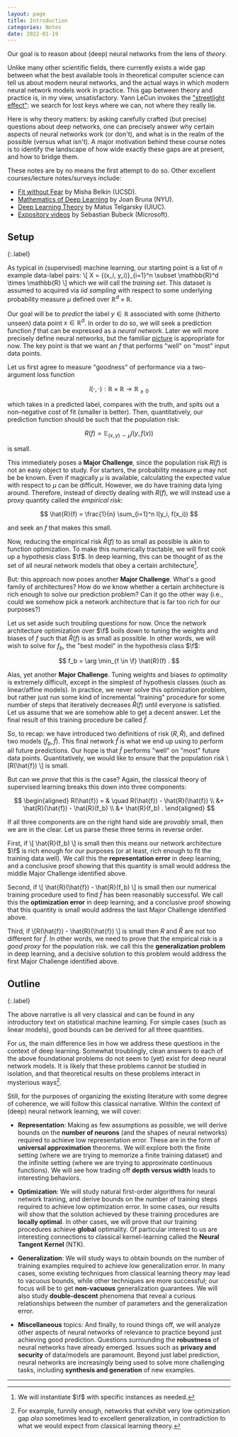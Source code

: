 ```yaml
---
layout: page
title: Introduction
categories: Notes
date: 2022-01-19
---
```



Our goal is to reason about (deep) neural networks from the lens of *theory*.

Unlike many other scientific fields, there currently exists a wide gap between what the best available tools in theoretical computer science can tell us about modern neural networks, and the actual ways in which modern neural network models work in practice. This gap between theory and practice is, in my view, unsatisfactory. Yann LeCun invokes the ["streetlight effect"](https://www.youtube.com/watch?v=gG5NCkMerHU&t=3210s): we search for lost keys where we can, not where they really lie.

Here is why theory matters: by asking carefully crafted (but precise) questions about deep networks, one can precisely answer why certain aspects of neural networks work (or don't), and what is in the realm of the possible (versus what isn't). A major motivation behind these course notes is to identify the landscape of how wide exactly these gaps are at present, and how to bridge them.

These notes are by no means the first attempt to do so. Other excellent courses/lecture notes/surveys include:

* [Fit without Fear](https://arxiv.org/pdf/2105.14368.pdf) by Misha Belkin (UCSD).
* [Mathematics of Deep Learning](https://www.notion.so/Mathematics-of-Deep-Learning-05cd9255f03842489083ec7cbb6338d5) by Joan Bruna (NYU).
* [Deep Learning Theory](https://mjt.cs.illinois.edu/dlt/) by Matus Telgarsky (UIUC).
* [Expository videos](https://blogs.princeton.edu/imabandit/2020/10/13/2020/) by Sebastian Bubeck (Microsoft).


## Setup
{:.label}

As typical in (supervised) machine learning, our starting point is a list of $n$ example data-label pairs:
\\[ X = \{(x_i, y_i)\}_{i=1}^n \subset \mathbb{R}^d \times \mathbb{R} \\]
which we will call the *training set*. This dataset is assumed to acquired via *iid sampling* with respect to some underlying probability measure $\mu$ defined over $\mathbb{R}^d \times \mathbb{R}$.

Our goal will be to *predict* the label $y \in \mathbb{R}$ associated with some (hitherto unseen) data point $x \in \mathbb{R}^d$. In order to do so, we will seek a prediction function $f$ that can be expressed as a *neural network*. Later we will more precisely define neural networks, but the familiar [picture](https://upload.wikimedia.org/wikipedia/commons/thumb/9/99/Neural_network_example.svg/640px-Neural_network_example.svg.png) is appropriate for now. The key point is that we want an $f$ that performs "well" on "most" input data points.

Let us first agree to measure "goodness" of performance via a two-argument loss function

$$
l(\cdot,\cdot) : \mathbb{R} \times \mathbb{R} \rightarrow \mathbb{R}_{\geq 0}
$$

which takes in a predicted label, compares with the truth, and spits out a non-negative cost of fit (smaller is better). Then, quantitatively, our prediction function should be such that the population risk:

$$
R(f) = \mathbb{E}_{(x,y) \sim \mu} l(y, f(x))
$$

is small.

This immediately poses a **Major Challenge**, since the population risk $R(f)$ is not an easy object to study. For starters, the probability measure $\mu$ may not be be known. Even if magically $\mu$ is available, calculating the expected value with respect to $\mu$ can be difficult. However, we do have training data lying around. Therefore, instead of directly dealing with $R(f)$, we will instead use a proxy quantity called the *empirical risk*:

$$
\hat{R}(f) = \frac{1}{n} \sum_{i=1}^n l(y_i, f(x_i))
$$

and seek an $f$ that makes this small.

<script>
macros["\\f"] = "\\mathscr{F}"
</script>

Now, reducing the empirical risk $\hat{R}(f)$ to as small as possible is akin to function optimization. To make this numerically tractable, we will first cook up a hypothesis class $\f$. In deep learning, this can be thought of as the set of all neural network models that obey a certain architecture[^fn1].

But: this approach now poses another **Major Challenge**. What's a good family of architectures? How do we know whether a certain architecture is rich enough to solve our prediction problem? Can it go the other way (i.e., could we somehow pick a network architecture that is far too rich for our purposes?)

Let us set aside such troubling questions for now. Once the network architecture optimization over $\f$ boils down to tuning the weights and biases of $f$ such that $\hat{R}(f)$ is as small as possible. In other words, we will wish to solve for $f_b$, the "best model" in the hypothesis class $\f$:

$$
f_b = \arg \min_{f \in \f} \hat{R}(f) .
$$  

Alas, yet another **Major Challenge**. Tuning weights and biases *to optimality* is extremely difficult, except in the simplest of hypothesis classes (such as linear/affine models). In practice, we never solve this optimization problem, but rather just run some kind of incremental "training" procedure for some number of steps that iteratively decreases $\hat{R}(f)$ until everyone is satisfied. Let us assume that we are somehow able to get a decent answer. Let the final result of this training procedure be called $\hat{f}$.

So, to recap: we have introduced two definitions of risk ($R, \hat{R}$), and defined two models ($f_b, \hat{f}$). This final network $\hat{f}$ is what we end up using to perform all future predictions. Our hope is that $\hat{f}$ performs "well" on "most" future data points. Quantitatively, we would like to ensure that the population risk
\\[R(\hat{f}) \\]
is small.

But can we *prove* that this is the case? Again, the classical theory of supervised learning breaks this down into three components:

$$
\begin{aligned}
R(\hat{f}) = & \quad R(\hat{f}) - \hat{R}(\hat{f}) \\
          &+ \hat{R}(\hat{f}) - \hat{R}(f_b) \\
          &+ \hat{R}(f_b) .
\end{aligned}
$$

If all three components are on the right hand side are *provably* small, then we are in the clear. Let us parse these three terms in reverse order.

First, if
\\[ \hat{R}(f_b) \\]
is small then this means our network architecture $\f$ is rich enough for our purposes (or at least, rich enough to fit the training data well). We call this the **representation error** in deep learning, and a conclusive proof showing that this quantity is small would address the middle Major Challenge identified above.

Second, if
\\[ \hat{R}(\hat{f}) - \hat{R}(f_b) \\]
is small then our numerical training procedure used to find $\hat{f}$ has been reasonably successful. We call this the **optimization error** in deep learning, and a conclusive proof showing that this quantity is small would address the last Major Challenge identified above.

Third, if
\\[R(\hat{f}) - \hat{R}(\hat{f}) \\]
is small then $R$ and $\hat{R}$ are not too different for $\hat{f}$. In other words, we need to prove that the empirical risk is a *good proxy* for the population risk. we call this the **generalization problem** in deep learning, and a decisive solution to this problem would address the first Major Challenge identified above.

## Outline
{:.label}

The above narrative is all very classical and can be found in any introductory text on statistical machine learning. For simple cases (such as linear models), good bounds can be derived for all three quantities.   

For us, the main difference lies in how we address these questions in the context of deep learning. Somewhat troublingly, clean answers to each of the above foundational problems do not seem to (yet) exist for deep neural network models. It is likely that these problems cannot be studied in isolation, and that theoretical results on these problems interact in mysterious ways[^fn2].

Still, for the purposes of organizing the existing literature with some degree of coherence, we will follow this classical narrative. Within the context of (deep) neural network learning, we will cover:

* **Representation**: Making as few assumptions as possible, we will derive bounds on the **number of neurons** (and the shapes of neural networks) required to achieve low representation error. These are in the form of **universal approximation** theorems. We will explore both the finite setting (where we are trying to memorize a finite training dataset) and the infinite setting (where we are trying to approximate continuous functions). We will see how trading off **depth versus width** leads to interesting behaviors.

* **Optimization**: We will study natural first-order algorithms for neural network training, and derive bounds on the number of training steps required to achieve low optimization error. In some cases, our results will show that the solution achieved by these training procedures are **locally optimal**. In other cases, we will prove that our training procedures achieve **global** optimality. Of particular interest to us are interesting connections to classical kernel-learning called the **Neural Tangent Kernel** (NTK).

* **Generalization**: We will study ways to obtain bounds on the number of training examples required to achieve low generalization error. In many cases, some existing techniques from classical learning theory may lead to vacuous bounds, while other techniques are more successful; our focus will be to get **non-vacuous** generalization guarantees. We will also study **double-descent** phenomena that reveal a curious relationships between the number of parameters and the generalization error.  

* **Miscellaneous** topics:  And finally, to round things off, we will analyze other aspects of neural networks of relevance to practice beyond just achieving good prediction. Questions surrounding the **robustness** of neural networks have already emerged. Issues such as **privacy and security** of data/models are paramount. Beyond just label prediction, neural networks are increasingly being used to solve more challenging tasks, including  **synthesis and generation** of new examples.

---

[^fn1]:
    We will instantiate $\f$ with specific instances as needed.

[^fn2]:
    For example, funnily enough, networks that exhibit very low optimization gap *also* sometimes lead to excellent generalization, in contradiction to what we would expect from classical learning theory.
